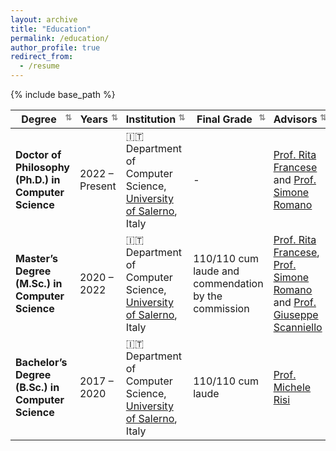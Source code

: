 ```yaml
---
layout: archive
title: "Education"
permalink: /education/
author_profile: true
redirect_from:
  - /resume
---
```


{% include base_path %}


| Degree                                  | Years         | Institution                                                                                     | Final Grade | Advisors |
|-----------------------------------------|---------------|--------------------------------------------------------------------------------------------------|-------| -------|
| **Doctor of Philosophy (Ph.D.) in Computer Science** | 2022 – Present | 🇮🇹 Department of Computer Science, [University of Salerno](https://web.unisa.it/en/university), Italy | - | [Prof. Rita Francese](https://docenti.unisa.it/004763/home) and [Prof. Simone Romano](https://sites.google.com/view/simoneromano/home?authuser=0) |
| **Master’s Degree (M.Sc.) in Computer Science**     | 2020 – 2022   | 🇮🇹 Department of Computer Science, [University of Salerno](https://web.unisa.it/en/university), Italy | 110/110 cum laude and commendation by the commission | [Prof. Rita Francese](https://docenti.unisa.it/004763/home), [Prof. Simone Romano](https://sites.google.com/view/simoneromano/home?authuser=0) and [Prof. Giuseppe Scanniello](https://sites.google.com/view/prof-giuseppe-scanniello/home) |
| **Bachelor’s Degree (B.Sc.) in Computer Science**   | 2017 – 2020   | 🇮🇹 Department of Computer Science, [University of Salerno](https://web.unisa.it/en/university), Italy | 110/110 cum laude | [Prof. Michele Risi](https://docenti.unisa.it/005637/home) |






<style>
  th {
    cursor: pointer;
    position: relative;
    padding-right: 20px; /* space for arrow */
  }

  th::after {
    content: '⇅'; /* initial state */
    position: absolute;
    right: 5px;
    font-size: 0.8em;
    color: #888;
  }

  th.sorted.asc::after {
    content: '↑';
  }

  th.sorted.desc::after {
    content: '↓';
  }
</style>

<script src="https://unpkg.com/tablesort@5.3.0/dist/tablesort.min.js"></script>

<script>
  document.addEventListener('DOMContentLoaded', function () {
    document.querySelectorAll("table").forEach(function(table) {
      const sort = new Tablesort(table);

      table.querySelectorAll("th").forEach(th => {
        th.addEventListener("click", () => {
          table.querySelectorAll("th").forEach(header => header.classList.remove("sorted", "asc", "desc"));
          th.classList.add("sorted");
          if (th.getAttribute("aria-sort") === "ascending") {
            th.classList.add("asc");
          } else if (th.getAttribute("aria-sort") === "descending") {
            th.classList.add("desc");
          }
        });
      });
    });
  });
</script>
